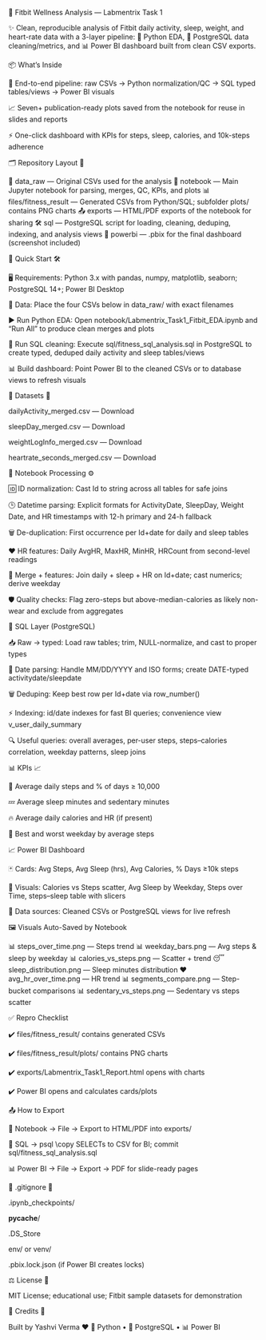 🎯 Fitbit Wellness Analysis — Labmentrix Task 1

✨ Clean, reproducible analysis of Fitbit daily activity, sleep, weight, and heart-rate data with a 3-layer pipeline:
🐍 Python EDA, 🐘 PostgreSQL data cleaning/metrics, and 📊 Power BI dashboard built from clean CSV exports.

📦 What’s Inside

🔄 End-to-end pipeline: raw CSVs → Python normalization/QC → SQL typed tables/views → Power BI visuals

📈 Seven+ publication-ready plots saved from the notebook for reuse in slides and reports

⚡ One-click dashboard with KPIs for steps, sleep, calories, and 10k-steps adherence

🗂 Repository Layout 🧭

📁 data_raw — Original CSVs used for the analysis
📓 notebook — Main Jupyter notebook for parsing, merges, QC, KPIs, and plots
📊 files/fitness_result — Generated CSVs from Python/SQL; subfolder plots/ contains PNG charts
📤 exports — HTML/PDF exports of the notebook for sharing
🛠 sql — PostgreSQL script for loading, cleaning, deduping, indexing, and analysis views
📌 powerbi — .pbix for the final dashboard (screenshot included)

🚀 Quick Start 🛠️

🖥 Requirements: Python 3.x with pandas, numpy, matplotlib, seaborn; PostgreSQL 14+; Power BI Desktop

📂 Data: Place the four CSVs below in data_raw/ with exact filenames

▶️ Run Python EDA: Open notebook/Labmentrix_Task1_Fitbit_EDA.ipynb and “Run All” to produce clean merges and plots

🐘 Run SQL cleaning: Execute sql/fitness_sql_analysis.sql in PostgreSQL to create typed, deduped daily activity and sleep tables/views

📊 Build dashboard: Point Power BI to the cleaned CSVs or to database views to refresh visuals

📑 Datasets 🔗

dailyActivity_merged.csv — Download

sleepDay_merged.csv — Download

weightLogInfo_merged.csv — Download

heartrate_seconds_merged.csv — Download

🔬 Notebook Processing ⚙️

🆔 ID normalization: Cast Id to string across all tables for safe joins

🕒 Datetime parsing: Explicit formats for ActivityDate, SleepDay, Weight Date, and HR timestamps with 12-h primary and 24-h fallback

🗑 De-duplication: First occurrence per Id+date for daily and sleep tables

❤️ HR features: Daily AvgHR, MaxHR, MinHR, HRCount from second-level readings

🔗 Merge + features: Join daily + sleep + HR on Id+date; cast numerics; derive weekday

🛡 Quality checks: Flag zero-steps but above-median-calories as likely non-wear and exclude from aggregates

🐘 SQL Layer (PostgreSQL)

📥 Raw → typed: Load raw tables; trim, NULL-normalize, and cast to proper types

📅 Date parsing: Handle MM/DD/YYYY and ISO forms; create DATE-typed activitydate/sleepdate

🗑 Deduping: Keep best row per Id+date via row_number()

⚡ Indexing: id/date indexes for fast BI queries; convenience view v_user_daily_summary

🔍 Useful queries: overall averages, per-user steps, steps–calories correlation, weekday patterns, sleep joins

📊 KPIs 📈

👣 Average daily steps and % of days ≥ 10,000

💤 Average sleep minutes and sedentary minutes

🔥 Average daily calories and HR (if present)

📅 Best and worst weekday by average steps

📈 Power BI Dashboard

🃏 Cards: Avg Steps, Avg Sleep (hrs), Avg Calories, % Days ≥10k steps

🔘 Visuals: Calories vs Steps scatter, Avg Sleep by Weekday, Steps over Time, steps–sleep table with slicers

🔗 Data sources: Cleaned CSVs or PostgreSQL views for live refresh

🖼 Visuals Auto-Saved by Notebook

📊 steps_over_time.png — Steps trend
📊 weekday_bars.png — Avg steps & sleep by weekday
📊 calories_vs_steps.png — Scatter + trend
😴 sleep_distribution.png — Sleep minutes distribution
❤️ avg_hr_over_time.png — HR trend
📊 segments_compare.png — Step-bucket comparisons
📊 sedentary_vs_steps.png — Sedentary vs steps scatter

✅ Repro Checklist

✔️ files/fitness_result/ contains generated CSVs

✔️ files/fitness_result/plots/ contains PNG charts

✔️ exports/Labmentrix_Task1_Report.html opens with charts

✔️ Power BI opens and calculates cards/plots

📤 How to Export

📓 Notebook → File → Export to HTML/PDF into exports/

🐘 SQL → psql \copy SELECTs to CSV for BI; commit sql/fitness_sql_analysis.sql

📊 Power BI → File → Export → PDF for slide-ready pages

📝 .gitignore 🧹

.ipynb_checkpoints/

__pycache__/

.DS_Store

env/ or venv/

.pbix.lock.json (if Power BI creates locks)

⚖️ License 📄

MIT License; educational use; Fitbit sample datasets for demonstration

🙌 Credits 🙏

Built by Yashvi Verma ❤️
🐍 Python • 🐘 PostgreSQL • 📊 Power BI

